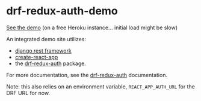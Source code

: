 # drf-redux-auth-demo

[See the demo](https://drf-redux-auth-demo.herokuapp.com/)
(on a free Heroku instance... initial load might be slow)

An integrated demo site utilizes:

 - [django rest framework](http://www.django-rest-framework.org/)
 - [create-react-app](https://github.com/facebook/create-react-app)
 - the [drf-redux-auth](https://github.com/jamstooks/drf-redux-auth) package.

For more documentation, see the [drf-redux-auth](https://github.com/jamstooks/drf-redux-auth)
documentation.

Note: this also relies on an environment variable, `REACT_APP_AUTH_URL`
for the DRF URL for now.
